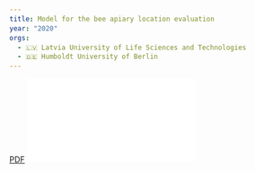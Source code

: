 ```yaml
---
title: Model for the bee apiary location evaluation
year: "2020"
orgs:
  - 🇱🇻 Latvia University of Life Sciences and Technologies
  - 🇩🇪 Humboldt University of Berlin
---
```

[PDF](pdfs/AR2020_Vol18SI2_Komasilova.pdf)
![](pdfs/AR2020_Vol18SI2_Komasilova.pdf)
